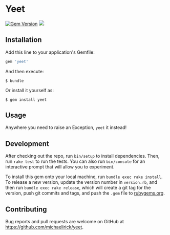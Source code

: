 # Yeet

[![Gem Version](https://badge.fury.io/rb/yeet.svg)](https://badge.fury.io/rb/yeet)
![](https://img.shields.io/github/license/michaelirick/ffig.svg)

## Installation

Add this line to your application's Gemfile:

```ruby
gem 'yeet'
```

And then execute:

    $ bundle

Or install it yourself as:

    $ gem install yeet

## Usage

Anywhere you need to raise an Exception, `yeet` it instead!

## Development

After checking out the repo, run `bin/setup` to install dependencies. Then, run `rake test` to run the tests. You can also run `bin/console` for an interactive prompt that will allow you to experiment.

To install this gem onto your local machine, run `bundle exec rake install`. To release a new version, update the version number in `version.rb`, and then run `bundle exec rake release`, which will create a git tag for the version, push git commits and tags, and push the `.gem` file to [rubygems.org](https://rubygems.org).

## Contributing

Bug reports and pull requests are welcome on GitHub at https://github.com/michaelirick/yeet.
